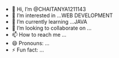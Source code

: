 - 👋 Hi, I’m @CHAITANYA1211143
- 👀 I’m interested in ...WEB DEVELOPMENT
- 🌱 I’m currently learning ...JAVA
- 💞️ I’m looking to collaborate on ...
- 📫 How to reach me ...
- 😄 Pronouns: ...
- ⚡ Fun fact: ...

<!---
CHAITANYA1211143/CHAITANYA1211143 is a ✨ special ✨ repository because its `README.md` (this file) appears on your GitHub profile.
You can click the Preview link to take a look at your changes.
--->
